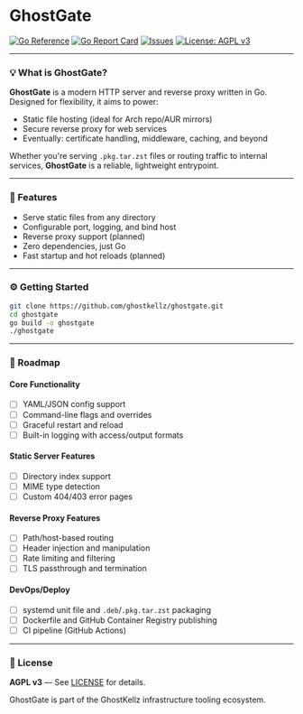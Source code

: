 # GhostGate

[![Go Reference](https://pkg.go.dev/badge/github.com/ghostkellz/ghostgate.svg)](https://pkg.go.dev/github.com/ghostkellz/ghostgate)
[![Go Report Card](https://goreportcard.com/badge/github.com/ghostkellz/ghostgate)](https://goreportcard.com/report/github.com/ghostkellz/ghostgate)
[![Issues](https://img.shields.io/github/issues/ghostkellz/ghostgate)](https://github.com/ghostkellz/ghostgate/issues)
[![License: AGPL v3](https://img.shields.io/badge/license-AGPLv3-blue.svg)](LICENSE)

---

### 💡 What is GhostGate?

**GhostGate** is a modern HTTP server and reverse proxy written in Go.
Designed for flexibility, it aims to power:

* Static file hosting (ideal for Arch repo/AUR mirrors)
* Secure reverse proxy for web services
* Eventually: certificate handling, middleware, caching, and beyond

Whether you're serving `.pkg.tar.zst` files or routing traffic to internal services, **GhostGate** is a reliable, lightweight entrypoint.

---

### 🚀 Features

* Serve static files from any directory
* Configurable port, logging, and bind host
* Reverse proxy support (planned)
* Zero dependencies, just Go
* Fast startup and hot reloads (planned)

---

### ⚙️ Getting Started

```bash
git clone https://github.com/ghostkellz/ghostgate.git
cd ghostgate
go build -o ghostgate
./ghostgate
```

---

### 📅 Roadmap

#### Core Functionality

* [ ] YAML/JSON config support
* [ ] Command-line flags and overrides
* [ ] Graceful restart and reload
* [ ] Built-in logging with access/output formats

#### Static Server Features

* [ ] Directory index support
* [ ] MIME type detection
* [ ] Custom 404/403 error pages

#### Reverse Proxy Features

* [ ] Path/host-based routing
* [ ] Header injection and manipulation
* [ ] Rate limiting and filtering
* [ ] TLS passthrough and termination

#### DevOps/Deploy

* [ ] systemd unit file and `.deb`/`.pkg.tar.zst` packaging
* [ ] Dockerfile and GitHub Container Registry publishing
* [ ] CI pipeline (GitHub Actions)

---

### 📝 License

**AGPL v3** — See [LICENSE](LICENSE) for details.

GhostGate is part of the GhostKellz infrastructure tooling ecosystem.
